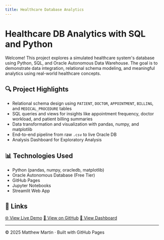 ```yaml
---
title: Healthcare Database Analytics
---
```


# Healthcare DB Analytics with SQL and Python

Welcome! This project explores a simulated healthcare system's database using Python, SQL, and Oracle Autonomous Data Warehouse. The goal is to demonstrate data integration, relational schema modeling, and meaningful analytics using real-world healthcare concepts.

## 🔍 Project Highlights

- Relational schema design using `PATIENT`, `DOCTOR`, `APPOINTMENT`, `BILLING`, and `MEDICAL_PROCEDURE` tables
- SQL queries and views for insights like appointment frequency, doctor workload, and patient billing summaries
- Data transformation and visualization with pandas, numpy, and matplotlib
- End-to-end pipeline from raw `.csv` to live Oracle DB
- Analysis Dashboard for Exploratory Analysis

## 📊 Technologies Used

- Python (pandas, numpy, oracledb, matplotlib)
- Oracle Autonomous Database (Free Tier)
- GitHub Pages
- Jupyter Notebooks
- Streamlit Web App

## 🔗 Links

<a href="demo.html" class="button" target="_blank">🌐 View Live Demo</a>
<a href="https://github.com/matthew-martin1184/healthcare_db_analytics_project" class="button" target="_blank">🔗 View on GitHub</a>
<a href="https://healthcaredbanalyticsproject-kvc5vwdrheqi3jszhg55vk.streamlit.app/" class="button" target="_blank">🚀 View Dashboard</a>


---

&copy; 2025 Matthew Martin · Built with GitHub Pages

